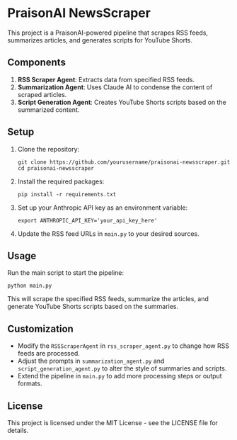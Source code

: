 # PraisonAI NewsScraper

This project is a PraisonAI-powered pipeline that scrapes RSS feeds, summarizes articles, and generates scripts for YouTube Shorts.

## Components

1. **RSS Scraper Agent**: Extracts data from specified RSS feeds.
2. **Summarization Agent**: Uses Claude AI to condense the content of scraped articles.
3. **Script Generation Agent**: Creates YouTube Shorts scripts based on the summarized content.

## Setup

1. Clone the repository:
   ```
   git clone https://github.com/yourusername/praisonai-newsscraper.git
   cd praisonai-newsscraper
   ```

2. Install the required packages:
   ```
   pip install -r requirements.txt
   ```

3. Set up your Anthropic API key as an environment variable:
   ```
   export ANTHROPIC_API_KEY='your_api_key_here'
   ```

4. Update the RSS feed URLs in `main.py` to your desired sources.

## Usage

Run the main script to start the pipeline:

```
python main.py
```

This will scrape the specified RSS feeds, summarize the articles, and generate YouTube Shorts scripts based on the summaries.

## Customization

- Modify the `RSSScraperAgent` in `rss_scraper_agent.py` to change how RSS feeds are processed.
- Adjust the prompts in `summarization_agent.py` and `script_generation_agent.py` to alter the style of summaries and scripts.
- Extend the pipeline in `main.py` to add more processing steps or output formats.

## License

This project is licensed under the MIT License - see the LICENSE file for details.
